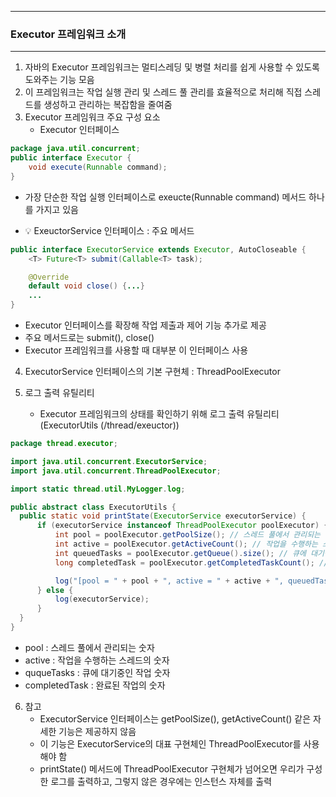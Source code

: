 -----
### Executor 프레임워크 소개
-----
1. 자바의 Executor 프레임워크는 멀티스레딩 및 병렬 처리를 쉽게 사용할 수 있도록 도와주는 기능 모음
2. 이 프레임워크는 작업 실행 관리 및 스레드 풀 관리를 효율적으로 처리해 직접 스레드를 생성하고 관리하는 복잡함을 줄여줌
3. Executor 프레임워크 주요 구성 요소
   - Executor 인터페이스
```java
package java.util.concurrent;
public interface Executor {
    void execute(Runnable command);
}
```
   - 가장 단순한 작업 실행 인터페이스로 exeucte(Runnable command) 메서드 하나를 가지고 있음

   - 💡 ExeuctorService 인터페이스 : 주요 메서드
```java
public interface ExecutorService extends Executor, AutoCloseable {
    <T> Future<T> submit(Callable<T> task);

    @Override
    default void close() {...}
    ...
}
```
   - Executor 인터페이스를 확장해 작업 제출과 제어 기능 추가로 제공
   - 주요 메서드로는 submit(), close()
   - Executor 프레임워크를 사용할 때 대부분 이 인터페이스 사용

4. ExecutorService 인터페이스의 기본 구현체 : ThreadPoolExecutor

5. 로그 출력 유틸리티
   - Executor 프레임워크의 상태를 확인하기 위해 로그 출력 유틸리티 (ExecutorUtils (/thread/exeuctor))
```java
package thread.executor;

import java.util.concurrent.ExecutorService;
import java.util.concurrent.ThreadPoolExecutor;

import static thread.util.MyLogger.log;

public abstract class ExecutorUtils {
  public static void printState(ExecutorService executorService) {
      if (executorService instanceof ThreadPoolExecutor poolExecutor) { // Executor 구현체인 ThreadPoolExecutor라면, (더 많은 기능 존재)
          int pool = poolExecutor.getPoolSize(); // 스레드 풀에서 관리되는 스레드 숫자
          int active = poolExecutor.getActiveCount(); // 작업을 수행하는 스레드의 숫자
          int queuedTasks = poolExecutor.getQueue().size(); // 큐에 대기중인 작업의 숫자
          long completedTask = poolExecutor.getCompletedTaskCount(); // 완료된 작업의 숫자

          log("[pool = " + pool + ", active = " + active + ", queuedTasks = " + queuedTasks+ ", completedTask = " + completedTask + "]");
      } else {
          log(executorService);
      }
  }
}
```

  - pool : 스레드 풀에서 관리되는 숫자
  - active : 작업을 수행하는 스레드의 숫자
  - ququeTasks : 큐에 대기중인 작업 숫자
  - completedTask : 완료된 작업의 숫자

6. 참고
   - ExecutorService 인터페이스는 getPoolSize(), getActiveCount() 같은 자세한 기능은 제공하지 않음
   - 이 기능은 ExecutorService의 대표 구현체인 ThreadPoolExecutor를 사용해야 함
    - printState() 메서드에 ThreadPoolExecutor 구현체가 넘어오면 우리가 구성한 로그를 출력하고, 그렇지 않은 경우에는 인스턴스 자체를 출력
